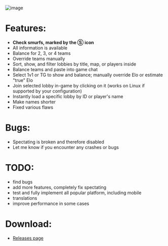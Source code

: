 ![image](https://github.com/user-attachments/assets/7923c76e-e35d-4e9b-a8ed-c082c43cf6a4)


# Features:

- **Check smurfs, marked by the Ⓢ icon**
- All information is available
- Balance for 2, 3, or 4 teams
- Override teams manually
- Sort, show, and filter lobbies by title, map, or players inside
- Balance teams and paste into game chat
- Select 1v1 or TG to show and balance; manually override Elo or estimate "true" Elo
- Join selected lobby in-game by clicking on it (works on Linux if supported by your configuration)
- Instantly load a specific lobby by ID or player's name
- Make names shorter
- Fixed various flaws

# Bugs:
- Spectating is broken and therefore disabled
- Let me know if you encounter any crashes or bugs

# TODO:
- find bugs
- add more features, completely fix spectating
- test and fully implement all popular platform, including mobile
- translations
- improve performance in some cases
  
# Download:
- [Releases page](https://github.com/DjSapsan/AoE-2-DE-Lobby-Simulator/releases/latest)
